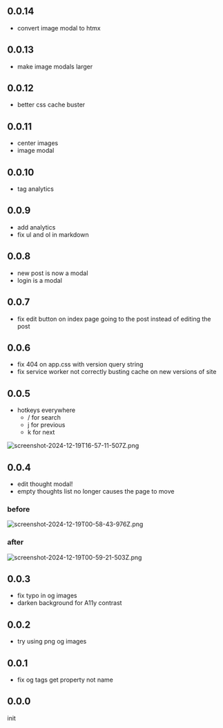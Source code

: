 ## 0.0.14

- convert image modal to htmx

## 0.0.13

- make image modals larger

## 0.0.12

- better css cache buster

## 0.0.11

- center images
- image modal

## 0.0.10

- tag analytics

## 0.0.9

- add analytics
- fix ul and ol in markdown

## 0.0.8

- new post is now a modal
- login is a modal

## 0.0.7

- fix edit button on index page going to the post instead of editing the post

## 0.0.6

- fix 404 on app.css with version query string
- fix service worker not correctly busting cache on new versions of site

## 0.0.5

- hotkeys everywhere
  - / for search
  - j for previous
  - k for next

![screenshot-2024-12-19T16-57-11-507Z.png](https://dropper.wayl.one/api/file/80c08831-eb70-46d8-a634-67078fedc682.webp)

## 0.0.4

- edit thought modal!
- empty thoughts list no longer causes the page to move

### before

![screenshot-2024-12-19T00-58-43-976Z.png](https://dropper.wayl.one/api/file/fe60b579-18d3-450e-87e2-2f5664f32210.webp)

### after

![screenshot-2024-12-19T00-59-21-503Z.png](https://dropper.wayl.one/api/file/c560e113-66c1-4532-9eb7-c75eb6d3aaf3.webp)

## 0.0.3

- fix typo in og images
- darken background for A11y contrast

## 0.0.2

- try using png og images

## 0.0.1

- fix og tags get property not name

## 0.0.0

init
